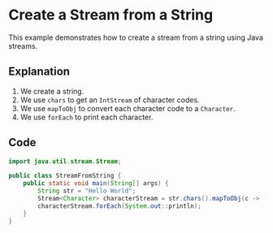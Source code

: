 # Create a Stream from a String

This example demonstrates how to create a stream from a string using Java streams.

## Explanation

1. We create a string.
2. We use `chars` to get an `IntStream` of character codes.
3. We use `mapToObj` to convert each character code to a `Character`.
4. We use `forEach` to print each character.

## Code

```java
import java.util.stream.Stream;

public class StreamFromString {
    public static void main(String[] args) {
        String str = "Hello World";
        Stream<Character> characterStream = str.chars().mapToObj(c -> (char) c);
        characterStream.forEach(System.out::println);
    }
}
```